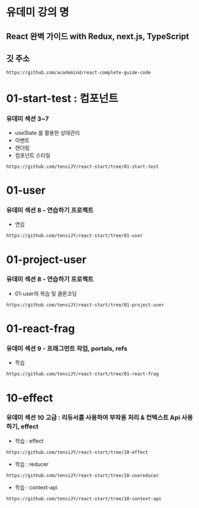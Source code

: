 # 유데미 강의 명 
## React 완벽 가이드 with Redux, next.js, TypeScript
## 깃 주소
```
https://github.com/academind/react-complete-guide-code
```

# 01-start-test : 컴포넌트
### 유데미 섹션 3~7
- useState 를 활용한 상태관리
- 이벤트 
- 렌더링
- 컴포넌트 스타일
```
https://github.com/tensiJY/react-start/tree/01-start-test
```

# 01-user
### 유데미 섹션 8 - 연습하기 프로젝트
- 연습
```
https://github.com/tensiJY/react-start/tree/01-user
```

# 01-project-user
### 유데미 섹션 8 - 연습하기 프로젝트
- 01-user의 복습 및 클론코딩
```
https://github.com/tensiJY/react-start/tree/01-project-user
```

# 01-react-frag
### 유데미 섹션 9 - 프래그먼트 작업, portals, refs
- 학습
```
https://github.com/tensiJY/react-start/tree/01-react-frag
```

# 10-effect
### 유데미 섹션 10 고급 : 리듀서를 사용하여 부작용 처리 & 컨텍스트 Api 사용하기, effect
- 학습 : effect
```
https://github.com/tensiJY/react-start/tree/10-effect
```

- 학습 : reducer
```
https://github.com/tensiJY/react-start/tree/10-usereducer
```

- 학습 : context-api
```
https://github.com/tensiJY/react-start/tree/10-context-api
```

